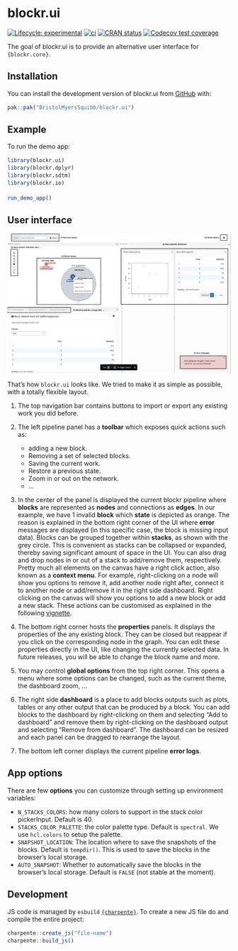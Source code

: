 
<!-- README.md is generated from README.Rmd. Please edit that file -->

# blockr.ui

<!-- badges: start -->

[![Lifecycle:
experimental](https://img.shields.io/badge/lifecycle-experimental-orange.svg)](https://lifecycle.r-lib.org/articles/stages.html#experimental)
[![ci](https://github.com/cynkra/blockr.ui/actions/workflows/ci.yml/badge.svg)](https://github.com/cynkra/blockr.ui/actions/workflows/ci.yml)
[![CRAN
status](https://www.r-pkg.org/badges/version/blockr.ui)](https://CRAN.R-project.org/package=blockr.ui)
[![Codecov test
coverage](https://codecov.io/gh/cynkra/blockr.ui/graph/badge.svg)](https://app.codecov.io/gh/cynkra/blockr.ui)
<!-- badges: end -->

The goal of blockr.ui is to provide an alternative user interface for
`{blockr.core}`.

## Installation

You can install the development version of blockr.ui from
[GitHub](https://github.com/) with:

``` r
pak::pak("BristolMyersSquibb/blockr.ui")
```

## Example

To run the demo app:

``` r
library(blockr.ui)
library(blockr.dplyr)
library(blockr.sdtm)
library(blockr.io)

run_demo_app()
```

## User interface

![](./vignettes/figures/blockr-ui.png)

That’s how `blockr.ui` looks like. We tried to make it as simple as
possible, with a totally flexible layout.

1)  The top navigation bar contains buttons to import or export any
    existing work you did before.

2)  The left pipeline panel has a **toolbar** which exposes quick
    actions such as:

    - adding a new block.
    - Removing a set of selected blocks.
    - Saving the current work.
    - Restore a previous state.
    - Zoom in or out on the network.
    - …

3)  In the center of the panel is displayed the current blockr pipeline
    where **blocks** are represented as **nodes** and connections as
    **edges**. In our example, we have 1 invalid **block** which
    **state** is depicted as orange. The reason is explained in the
    bottom right corner of the UI where **error** messages are displayed
    (in this specific case, the block is missing input data). Blocks can
    be grouped together within **stacks**, as shown with the grey
    circle. This is convenient as stacks can be collapsed or expanded,
    thereby saving significant amount of space in the UI. You can also
    drag and drop nodes in or out of a stack to add/remove them,
    respectively. Pretty much all elements on the canvas have a right
    click action, also known as a **context menu**. For example,
    right-clicking on a node will show you options to remove it, add
    another node right after, connect it to another node or add/remove
    it in the right side dashboard. Right clicking on the canvas will
    show you options to add a new block or add a new stack. These
    actions can be customised as explained in the following
    [vignette](app-modules.html).

4)  The bottom right corner hosts the **properties** panels. It displays
    the properties of the any existing block. They can be closed but
    reappear if you click on the corresponding node in the graph. You
    can edit these properties directly in the UI, like changing the
    currently selected data. In future releases, you will be able to
    change the block name and more.

5)  You may control **global options** from the top right corner. This
    opens a menu where some options can be changed, such as the current
    theme, the dashboard zoom, …

6)  The right side **dashboard** is a place to add blocks outputs such
    as plots, tables or any other output that can be produced by a
    block. You can add blocks to the dashboard by right-clicking on them
    and selecting “Add to dashboard” and remove them by right-clicking
    on the dashboard output and selecting “Remove from dashboard”. The
    dashboard can be resized and each panel can be dragged to rearrange
    the layout.

7)  The bottom left corner displays the current pipeline **error logs**.

## App options

There are few **options** you can customize through setting up
environment variables:

- `N_STACKS_COLORS`: how many colors to support in the stack color
  pickerInput. Default is 40.
- `STACKS_COLOR_PALETTE`: the color palette type. Default is `spectral`.
  We use `hcl.colors` to setup the palette.
- `SNAPSHOT_LOCATION`: The location where to save the snapshots of the
  blocks. Default is `tempdir()`. This is used to save the blocks in the
  browser’s local storage.
- `AUTO_SNAPSHOT`: Whether to automatically save the blocks in the
  browser’s local storage. Default is `FALSE` (not stable at the
  moment).

## Development

JS code is managed by `esbuild`
[`{charpente}`](https://github.com/RinteRface/charpente?tab=readme-ov-file#using-esbuild-and-mocha).
To create a new JS file do and compile the entire project:

``` r
charpente::create_js("file-name")
charpente::build_js()
```
